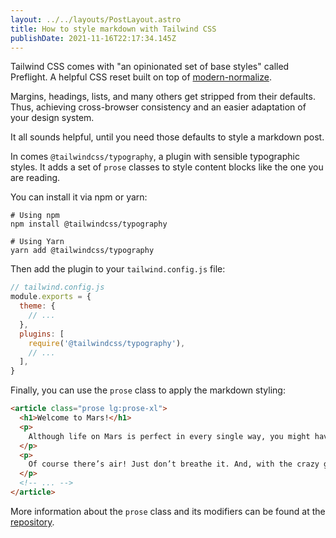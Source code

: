 ```yaml
---
layout: ../../layouts/PostLayout.astro
title: How to style markdown with Tailwind CSS
publishDate: 2021-11-16T22:17:34.145Z
---
```

Tailwind CSS comes with "an opinionated set of base styles" called Preflight. A helpful CSS reset built on top of [modern-normalize](https://github.com/sindresorhus/modern-normalize).

Margins, headings, lists, and many others get stripped from their defaults. Thus, achieving cross-browser consistency and an easier adaptation of your design system.

It all sounds helpful, until you need those defaults to style a markdown post.

In comes `@tailwindcss/typography`, a plugin with sensible typographic styles. It adds a set of `prose` classes to style content blocks like the one you are reading.

You can install it via npm or yarn:

```
# Using npm
npm install @tailwindcss/typography

# Using Yarn
yarn add @tailwindcss/typography
```

Then add the plugin to your `tailwind.config.js` file:

```javascript
// tailwind.config.js
module.exports = {
  theme: {
    // ...
  },
  plugins: [
    require('@tailwindcss/typography'),
    // ...
  ],
}
```

Finally, you can use the `prose` class to apply the markdown styling:

```html
<article class="prose lg:prose-xl">
  <h1>Welcome to Mars!</h1>
  <p>
    Although life on Mars is perfect in every single way, you might have some questions.
  </p>
  <p>
    Of course there’s air! Just don’t breathe it. And, with the crazy gravity situation, everyone can dunk!
  </p>
  <!-- ... -->
</article>
```

More information about the `prose` class and its modifiers can be found at the [repository](https://github.com/tailwindlabs/tailwindcss-typography).